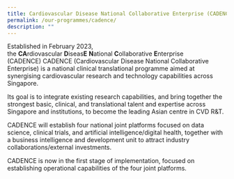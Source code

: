```yaml
---
title: Cardiovascular Disease National Collaborative Enterprise (CADENCE)
permalink: /our-programmes/cadence/
description: ""
---
```

Established in February 2023, the **CA**rdiovascular **D**iseas**E** **N**ational **C**ollaborative **E**nterprise (CADENCE) CADENCE (Cardiovascular Disease National Collaborative Enterprise) is a national clinical translational programme aimed at synergising cardiovascular research and technology capabilities across Singapore. 

Its goal is to integrate existing research capabilities, and bring together the strongest basic, clinical, and translational talent and expertise across Singapore and institutions, to become the leading Asian centre in CVD R&T. 

CADENCE will establish four national joint platforms focused on data science, clinical trials, and artificial intelligence/digital health, together with a business intelligence and development unit to attract industry collaborations/external investments. 

CADENCE is now in the first stage of implementation, focused on establishing operational capabilities of the four joint platforms.